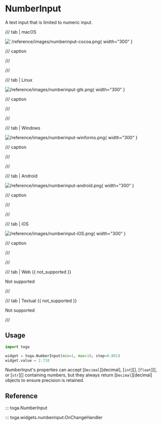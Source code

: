# NumberInput

A text input that is limited to numeric input.

/// tab | macOS

![`/reference/images/numberinput-cocoa.png](/reference/images/numberinput-cocoa.png){ width="300" }

/// caption

///

<!-- TODO: Update alt text -->

///

/// tab | Linux

![/reference/images/numberinput-gtk.png](/reference/images/numberinput-gtk.png){ width="300" }

/// caption

///

<!-- TODO: Update alt text -->

///

/// tab | Windows

![/reference/images/numberinput-winforms.png](/reference/images/numberinput-winforms.png){ width="300" }

/// caption

///

<!-- TODO: Update alt text -->

///

/// tab | Android

![/reference/images/numberinput-android.png](/reference/images/numberinput-android.png){ width="300" }

/// caption

///

<!-- TODO: Update alt text -->

///

/// tab | iOS

![/reference/images/numberinput-iOS.png](/reference/images/numberinput-iOS.png){ width="300" }

/// caption

///

<!-- TODO: Update alt text -->

///

/// tab | Web {{ not_supported }}

Not supported

///

/// tab | Textual {{ not_supported }}

Not supported

///

## Usage

```python
import toga

widget = toga.NumberInput(min=1, max=10, step=0.001)
widget.value = 2.718
```

NumberInput's properties can accept [`Decimal`][decimal], [`int`][],
[`float`][], or [`str`][] containing numbers, but they always return
[`Decimal`][decimal] objects to ensure
precision is retained.

## Reference

::: toga.NumberInput

::: toga.widgets.numberinput.OnChangeHandler
